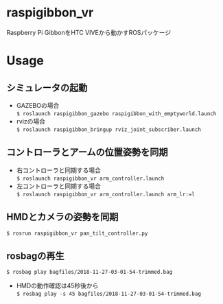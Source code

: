# raspigibbon_vr
Raspberry Pi GibbonをHTC VIVEから動かすROSパッケージ

# Usage
## シミュレータの起動
* GAZEBOの場合  
`$ roslaunch raspigibbon_gazebo raspigibbon_with_emptyworld.launch`  
* rvizの場合  
`$ roslaunch raspigibbon_bringup rviz_joint_subscriber.launch`  

## コントローラとアームの位置姿勢を同期
* 右コントローラと同期する場合  
`$ roslaunch raspigibbon_vr arm_controller.launch`  
* 左コントローラと同期する場合  
`$ roslaunch raspigibbon_vr arm_controller.launch arm_lr:=l`  

## HMDとカメラの姿勢を同期
`$ rosrun raspigibbon_vr pan_tilt_controller.py`

## rosbagの再生
`$ rosbag play bagfiles/2018-11-27-03-01-54-trimmed.bag`  
* HMDの動作確認は45秒後から  
`$ rosbag play -s 45 bagfiles/2018-11-27-03-01-54-trimmed.bag`  

